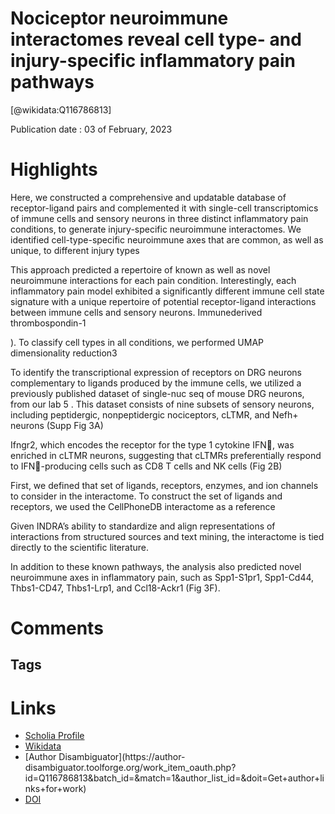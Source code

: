 
Nociceptor neuroimmune interactomes reveal cell type- and injury-specific inflammatory pain pathways
====================================================================================================
  
  [@wikidata:Q116786813]  
  
Publication date : 03 of February, 2023  

# Highlights

 Here, we constructed a comprehensive and updatable database of receptor-ligand pairs and complemented it with single-cell transcriptomics of immune cells and sensory neurons in three distinct inflammatory pain conditions, to generate injury-specific neuroimmune interactomes. We identified cell-type-specific neuroimmune axes that are common, as well as unique, to different injury types

 This approach predicted a
repertoire of known as well as novel neuroimmune interactions for each pain condition. Interestingly, each
inflammatory pain model exhibited a significantly different immune cell state signature with a unique
repertoire of potential receptor-ligand interactions between immune cells and sensory neurons. Immunederived thrombospondin-1


). To classify cell types in all conditions, we performed UMAP
dimensionality reduction3

<!-- Not really -->

To identify the transcriptional expression of receptors on DRG neurons complementary to ligands produced
by the immune cells, we utilized a previously published dataset of single-nuc seq of mouse DRG neurons,
from our lab 5
. This dataset consists of nine subsets of sensory neurons, including peptidergic, nonpeptidergic nociceptors, cLTMR, and Nefh+ neurons (Supp Fig 3A)

Ifngr2, which encodes the receptor for the type 1 cytokine IFN, was enriched in cLTMR neurons,
suggesting that cLTMRs preferentially respond to IFN-producing cells such as CD8 T cells and NK cells
(Fig 2B)

First, we defined that set of ligands, receptors, enzymes, and ion channels to consider in the interactome.
To construct the set of ligands and receptors, we used the CellPhoneDB interactome as a reference

Given INDRA’s ability to standardize and align representations of interactions from structured sources and text mining, the interactome is tied directly to the scientific literature.

In addition to these known pathways, the analysis also predicted novel neuroimmune axes in inflammatory
pain, such as Spp1-S1pr1, Spp1-Cd44, Thbs1-CD47, Thbs1-Lrp1, and Ccl18-Ackr1 (Fig 3F).

# Comments

## Tags

# Links
  
 * [Scholia Profile](https://scholia.toolforge.org/work/Q116786813)  
 * [Wikidata](https://www.wikidata.org/wiki/Q116786813)  
 * [Author Disambiguator](https://author-
disambiguator.toolforge.org/work_item_oauth.php?id=Q116786813&batch_id=&match=1&author_list_id=&doit=Get+author+links+for+work)  
 * [DOI](https://doi.org/10.1101/2023.02.01.526526)  
